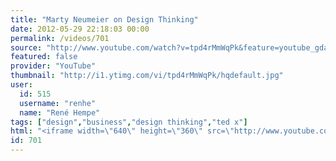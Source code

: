 ```yaml
---
title: "Marty Neumeier on Design Thinking"
date: 2012-05-29 22:18:03 00:00
permalink: /videos/701
source: "http://www.youtube.com/watch?v=tpd4rMmWqPk&feature=youtube_gdata_player"
featured: false
provider: "YouTube"
thumbnail: "http://i1.ytimg.com/vi/tpd4rMmWqPk/hqdefault.jpg"
user:
  id: 515
  username: "renhe"
  name: "René Hempe"
tags: ["design","business","design thinking","ted x"]
html: "<iframe width=\"640\" height=\"360\" src=\"http://www.youtube.com/embed/tpd4rMmWqPk?wmode=transparent&fs=1&feature=oembed\" frameborder=\"0\" allowfullscreen></iframe>"
id: 701
---
```


